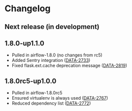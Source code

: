 # Changelog

## Next release (in development)

## 1.8.0-up1.1.0

* Pulled in airflow-1.8.0 (no changes from rc5)
* Added Sentry integration ([DATA-2733](https://kontagent.jira.com/browse/DATA-2733))
* Fixed flask.ext.cache deprecation message ([DATA-2819](https://kontagent.jira.com/browse/DATA-2819))

## 1.8.0rc5-up1.0.0

* Pulled in airflow-1.8.0rc5
* Ensured virtualenv is always used ([DATA-2767](https://kontagent.jira.com/browse/DATA-2767))
* Reduced dependency list ([DATA-2772](https://kontagent.jira.com/browse/DATA-2772))
